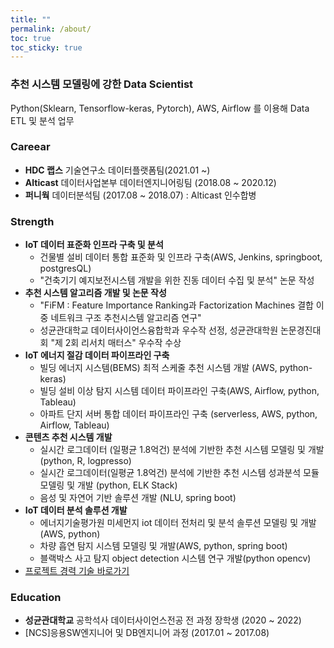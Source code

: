 ```yaml
---
title: ""
permalink: /about/
toc: true
toc_sticky: true
---
```


### 추천 시스템 모델링에 강한 Data Scientist 
Python(Sklearn, Tensorflow-keras, Pytorch), AWS, Airflow 를 이용해 Data ETL 및 분석 업무

### Careear
- **HDC 랩스** 기술연구소 데이터플랫폼팀(2021.01 ~)
- **Alticast** 데이터사업본부 데이터엔지니어링팀 (2018.08 ~ 2020.12)
- **퍼니웍** 데이터분석팀 (2017.08 ~ 2018.07) : Alticast 인수합병 

### Strength
- **IoT 데이터 표준화 인프라 구축 및 분석**
  - 건물별 설비 데이터 통합 표준화 및 인프라 구축(AWS, Jenkins, springboot, postgresQL)
  - "건축기기 예지보전시스템 개발을 위한 진동 데이터 수집 및 분석" 논문 작성
- **추천 시스템 알고리즘 개발 및 논문 작성**
  - "FiFM : Feature Importance Ranking과 Factorization Machines 결합 이중 네트워크 구조 추천시스템 알고리즘 연구"
  - 성균관대학교 데이터사이언스융합학과 우수작 선정, 성균관대학원 논문경진대회 "제 2회 리서치 매터스" 우수작 수상
- **IoT 에너지 절감 데이터 파이프라인 구축**
  - 빌딩 에너지 시스템(BEMS) 최적 스케줄 추천 시스템 개발 (AWS, python-keras)
  - 빌딩 설비 이상 탐지 시스템 데이터 파이프라인 구축(AWS, Airflow, python, Tableau)
  - 아파트 단지 서버 통합 데이터 파이프라인 구축 (serverless, AWS, python, Airflow, Tableau)
- **콘텐츠 추천 시스템 개발** 
  - 실시간 로그데이터 (일평균 1.8억건) 분석에 기반한 추천 시스템 모델링 및 개발 (python, R, logpresso)
  - 실시간 로그데이터(일평균 1.8억건)  분석에 기반한 추천 시스템 성과분석 모듈 모델링 및 개발 (python, ELK Stack)
  - 음성 및 자연어 기반 솔루션 개발 (NLU, spring boot)
- **IoT 데이터 분석 솔루션 개발**
  - 에너지기술평가원 미세먼지 iot 데이터 전처리 및 분석 솔루션 모델링 및 개발(AWS, python)
  - 차량 흡연 탐지 시스템 모델링 및 개발(AWS, python, spring boot)
  - 블랙박스 사고 탐지 object detection 시스템 연구 개발(python opencv)
- [프로젝트 경력 기술 바로가기](https://dasoldasol.github.io/project/)

### Education

- **성균관대학교** 공학석사 데이터사이언스전공 전 과정 장학생 (2020 ~ 2022)
- [NCS]응용SW엔지니어 및 DB엔지니어 과정 (2017.01 ~ 2017.08)
